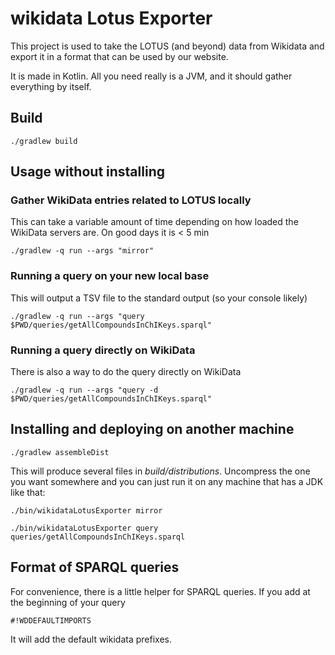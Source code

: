 # wikidata Lotus Exporter

This project is used to take the LOTUS (and beyond) data from Wikidata and export it in a format
that can be used by our website.

It is made in Kotlin. All you need really is a JVM, and it should gather everything by itself.

## Build

````
./gradlew build
````

## Usage without installing

### Gather WikiData entries related to LOTUS locally

This can take a variable amount of time depending on how loaded the WikiData servers are. On good days it is < 5 min

````
./gradlew -q run --args "mirror"
````

### Running a query on your new local base

This will output a TSV file to the standard output (so your console likely)

````
./gradlew -q run --args "query $PWD/queries/getAllCompoundsInChIKeys.sparql"
````

### Running a query directly on WikiData

There is also a way to do the query directly on WikiData

````
./gradlew -q run --args "query -d $PWD/queries/getAllCompoundsInChIKeys.sparql"
````


## Installing and deploying on another machine

````
./gradlew assembleDist
````

This will produce several files in *build/distributions*. Uncompress the one you want somewhere and
 you can just run it on any machine that has a JDK like that:

````
./bin/wikidataLotusExporter mirror
````

````
./bin/wikidataLotusExporter query queries/getAllCompoundsInChIKeys.sparql
````

## Format of SPARQL queries

For convenience, there is a little helper for SPARQL queries. If you add at the beginning of your query

````
#!WDDEFAULTIMPORTS
````

It will add the default wikidata prefixes.